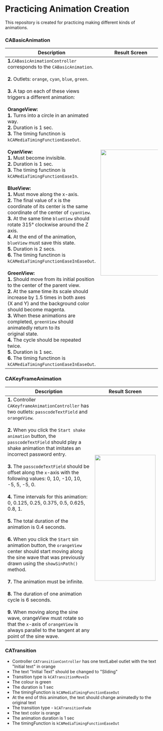 # Practicing Animation Creation

This repository is created for practicing making different kinds of animations.

### CABasicAnimation

| Description   | Result Screen                              | 
| ------------- | -------------  | 
| __1.__````CABasicAnimationController```` corresponds to the ````CABasicAnimation````.<br><br>__2.__ Outlets: ````orange````, ````cyan````, ````blue````, ````green````.<br><br> __3.__ A tap on each of these views triggers a different animation: <br><br> __OrangeView:__ <br> __1.__ Turns into a circle in an animated way.<br> __2.__ Duration is 1 sec. <br> __3.__ The timing functinon is ````kCAMediaTimingFunctionEaseOut````. <br><br> __CyanView:__<br> __1.__ Must become invisible. <br> __2.__ Duration is 1 sec. <br> __3.__ The timing functinon is ````kCAMediaTimingFunctionEaseIn````. <br><br> __BlueView:__ <br> __1.__ Must move along the x-axis. <br> __2.__ The final value of x is the coordinate of its center is the same <br> coordinate of the center of ````cyanView````. <br> __3.__  At the same time ````blueView```` should rotate 315° clockwise around the Z axis. <br> __4.__ At the end of the animation, ````blueView```` must save this state. <br> __5.__ Duration is 2 secs. <br> __6.__ The timing functinon is ````kCAMediaTimingFunctionEaseInEaseOut````. <br><br>  __GreenView:__ <br> __1.__ Should move from its initial position to the center of the parent view. <br> __2.__ At the same time its scale should increase by 1.5 times in both axes <br>(X and Y) and the background color should become magenta. <br> __3.__ When these animations are completed, ````greenView```` should animatedly return to its <br> original state. <br> __4.__ The cycle should be repeated twice.<br> __5.__ Duration is 1 sec. <br> __6.__ The timing functinon is ````kCAMediaTimingFunctionEaseInEaseOut````.<br> |          <img src="https://media.github.bus.zalan.do/user/10996/files/b36ce798-5fbd-4df1-bef0-758ca07e5490" height = 415, width = 200>                                  |


### CAKeyFrameAnimation

| Description   | Result Screen  | 
| ------------- | -------------  | 
| __1.__ Controller ````CAKeyframeAnimationController```` has two outlets: ````passcodeTextField```` and ````orangeView````. <br><br> __2.__ When you click the ````Start shake animation```` button, the ````passcodeTextField```` should play a shake animation that imitates an incorrect password entry. <br><br>__3.__ The ````passcodeTextField```` should be offset along the ````x````-axis with the following values: 0, 10, -10, 10, -5, 5, -5, 0. <br><br> __4.__ Time intervals for this animation: 0, 0.125, 0.25, 0.375, 0.5, 0.625, 0.8, 1.<br><br> __5.__ The total duration of the animation is 0.4 seconds.<br><br> __6.__ When you click the ````Start```` sin animation button, the ````orangeView```` center should start moving along the sine wave that was previously drawn using the ````showSinPath()```` method.<br><br> __7.__ The animation must be infinite.<br><br> __8.__ The duration of one animation cycle is 6 seconds. <br><br> __9.__ When moving along the sine wave, orangeView must rotate so that the ````x````-axis of ````orangeView```` is always parallel to the tangent at any point of the sine wave. |  <img src="https://user-images.githubusercontent.com/62830083/192880998-92f5fab9-6a59-4bf4-ac74-20706a05db5d.gif" height = 415, width = 200> | 


### CATransition
* Controller ````CATransitionController```` has one textLabel outlet with the text "Initial text" in orange
* The text "Initial Text" should be changed to "Sliding"
* Transition type is ````kCATransitionMoveIn````
* The colour is green
* The duration is 1 sec
* The timingFunction is ````kCAMediaTimingFunctionEaseOut````
* At the end of this animation, the text should change animatedly to the original text
* The transition type - ````kCATransitionFade````
* The text color is orange
* The animation duration is 1 sec
* The timingFunction is ````kCAMediaTimingFunctionEaseOut````


